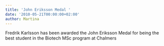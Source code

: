 ```yaml
---
title: 'John Eriksson Medal '
date: '2010-05-21T00:00:00+02:00'
author: Martina
---
```

Fredrik Karlsson has been awarded the John Eriksson Medal for being the best student in the Biotech MSc program at Chalmers
